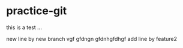 
# practice-git

this is a test ...

new line by new branch
vgf
gfdngn
gfdnhgfdhgf
add line by feature2
